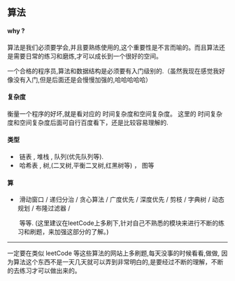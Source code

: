 ## 									算法



####  why ? 

 算法是我们必须要学会,并且要熟练使用的,这个重要性是不言而喻的。而且算法还是需要日常的练习和磨炼,才可以成长到一个很好的空间。

 一个合格的程序员,算法和数据结构是必须要有入门级别的.（虽然我现在感觉我好像没有入门,但是后面还是会慢慢加强的,哈哈哈哈哈）



####  复杂度

 衡量一个程序的好坏,就是看对应的  时间复杂度和空间复杂度。 这里的 时间复杂度和空间复杂度后面可自行百度看下，还是比较容易理解的.



####  类型

- ​     链表 , 堆栈 , 队列(优先队列等).
- ​     哈希表 , 树,(二叉树,平衡二叉树,红黑树等)  ， 图等



####  算

- ​    滑动窗口 /  递归分治 /  贪心算法  /  广度优先 / 深度优先 / 剪枝  /  字典树  /   动态规划  /  布隆过滤器  / 

  ​    等等. (这里建议在leetCode上多刷下,针对自己不熟悉的模块来进行不断的练习和刷题，来加强这部分的了解。)



------



一定要在类似 leetCode 等这些算法的网站上多刷题,每天没事的时候看看,做做, 因为算法这个东西不是一天几天就可以弄到非常明白的,是要经过不断的理解，不断的去练习才可以做出来的。
